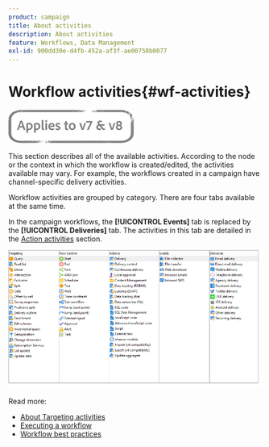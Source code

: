 ```yaml
---
product: campaign
title: About activities
description: About activities
feature: Workflows, Data Management
exl-id: 900dd30e-d4fb-452a-af3f-ae00758b0077
---
```

# Workflow activities{#wf-activities}

![](../../assets/common.svg)

This section describes all of the available activities. According to the node or the context in which the workflow is created/edited, the activities available may vary. For example, the workflows created in a campaign have channel-specific delivery activities.

Workflow activities are grouped by category. There are four tabs available at the same time.

In the campaign workflows, the **[!UICONTROL Events]** tab is replaced by the **[!UICONTROL Deliveries]** tab. The activities in this tab are detailed in the [Action activities](about-action-activities.md) section.

![](assets/wf-activity-tabs.png)

Read more:

* [About Targeting activities](about-targeting-activities.md)
* [Executing a workflow](starting-a-workflow.md)
* [Workflow best practices](workflow-best-practices.md)
